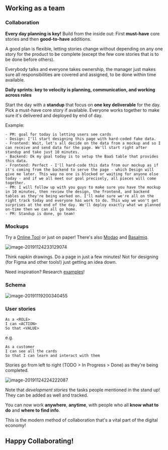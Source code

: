## Working as a team

### Collaboration

**Every day planning is key!** Build from the inside out: 
First **must-have** core stories and then **good-to-have** additions.

A good plan is flexible, letting stories change without depending on any one story for the product to be complete (except the few core stories that is to be done before others).

Everybody talks and everyone takes ownership, the manager just makes sure all responsibilities are covered and assigned, to be done within time available.

**Daily sprints: key to velocity is planning, communication, and working across roles**

Start the day with a **standup** that focus on **one key deliverable** for the day. Pick a must-have core story if available. Everyone works together to make sure it's delivered and deployed by end of day.

Example:

```
- PM: goal for today is letting users see cards
- Design: I'll start designing this page with hard-coded fake data.
- Frontend: Wait, let's all decide on the data from a mockup and so I can receive and send data for the page. We'll start right after standup and take just 10 minutes. 
- Backend: Ok my goal today is to setup the BaaS table that provides this data. 
- Frontend: Perfect - I'll hard-code this data from our mockup as if it's coming from the backend to serve the page - which Design will give me later. This way no one is blocked or waiting for anyone else today - and if we all meet our goal precisely, all pieces will come together.
- PM: I will follow up with you guys to make sure you have the mockup in 10 minutes, then review the design, the frontend, and backend tables as they're being worked on. I'll make sure we're all on the right track today and everyone has work to do. This way we won't get surprises at the end of the day. We'll deploy exactly what we planned on-time then we can all go home. 
- PM: Standup is done, go team!
```



### Mockups

Try a [Online Tool](https://wireframe.cc/AWGmuu) or just on paper! There's also [Modao](https://modao.cc/) and [Basalmiq](https://balsamiq.com).

![image-20191124233129074](https://github.com/dounan1/china-product/raw/master/06-xiaohongshu/slides/images/image-20191124233129074.png)



Think napkin drawings. Do a page in just a few minutes! Not for designing (for Figma and other tools!)  just getting an idea down.



Need inspiration? Research [examples](https://freefrontend.com/css-cards/)!



### Schema



![image-20191119200340455](https://github.com/dounan1/china-product/raw/master/05-advanced_baas/slides/images/image-20191119200340455.png)



### User stories

```
As a <ROLE>
I can <ACTION>
So that <VALUE>
```

e.g.

```
As a customer
I can see all the cards
So that I can learn and interact with them
```



Stories go from left to right (TODO > In Progress > Done) as they're being completed.  

![image-20191124224222087](https://github.com/dounan1/china-product/raw/master/06-xiaohongshu/slides/images/image-20191124224222087.png) 



Note that *development stories* the tasks people mentioned in the stand up! They can be added as well and tracked.



You can now work **anywhere**, **anytime**, with people who all **know what to do** and **where to find info**. 

This is the modern method of collaboration that's a vital part of the digital economy!

## Happy Collaborating!